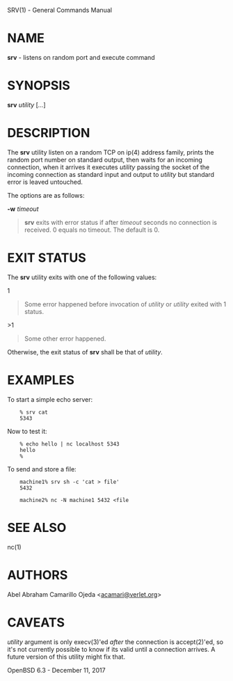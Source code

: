 SRV(1) - General Commands Manual

# NAME

**srv** - listens on random port and execute command

# SYNOPSIS

**srv**
*utility*
\[*...*]

# DESCRIPTION

The
**srv**
utility listen on a random TCP on
ip(4)
address family, prints the random port number on standard output,
then waits for an incoming connection, when it arrives it executes
*utility*
passing the socket of the incoming connection as standard input and output to
*utility*
but standard error is leaved untouched.

The options are as follows:

**-w** *timeout*

> **srv**
> exits with error status if after
> *timeout*
> seconds no connection is received.
> 0 equals no timeout.
> The default is 0.

# EXIT STATUS

The
**srv**
utility exits with one of the following values:

1

> Some error happened before invocation of
> *utility*
> or
> *utility*
> exited with 1 status.

&gt;1

> Some other error happened.

Otherwise, the exit status of
**srv**
shall be that of
*utility*.

# EXAMPLES

To start a simple echo server:

		% srv cat
		5343

Now to test it:

		% echo hello | nc localhost 5343
		hello
		%

To send and store a file:

		machine1% srv sh -c 'cat > file'
		5432
	
		machine2% nc -N machine1 5432 <file

# SEE ALSO

nc(1)

# AUTHORS

Abel Abraham Camarillo Ojeda &lt;[acamari@verlet.org](mailto:acamari@verlet.org)&gt;

# CAVEATS

*utility*
argument is only
execv(3)'ed
*after*
the connection is
accept(2)'ed,
so it's not currently possible to know if its valid until a connection arrives.
A future version of this utility might fix that.

OpenBSD 6.3 - December 11, 2017
